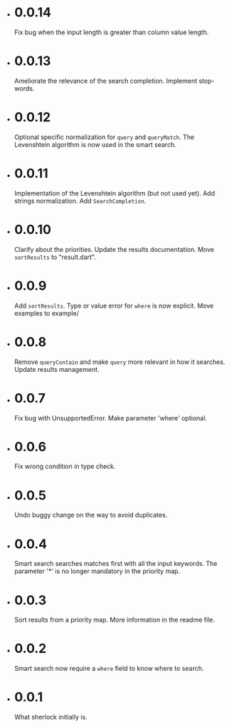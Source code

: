 - # 0.0.14
  Fix bug when the input length is greater than column value length.
- # 0.0.13
  Ameliorate the relevance of the search completion. Implement stop-words.
- # 0.0.12
  Optional specific normalization for `query` and `queryMatch`. The Levenshtein algorithm is now used in the smart search.
- # 0.0.11
  Implementation of the Levenshtein algorithm (but not used yet). Add strings normalization. Add `SearchCompletion`.
- # 0.0.10
  Clarify about the priorities. Update the results documentation. Move `sortResults` to "result.dart".
- # 0.0.9
  Add `sortResults`. Type or value error for `where` is now explicit. Move examples to example/
- # 0.0.8
  Remove `queryContain` and make `query` more relevant in how it searches. Update results management.
- # 0.0.7
  Fix bug with UnsupportedError. Make parameter 'where' optional.
- # 0.0.6
  Fix wrong condition in type check.
- # 0.0.5
  Undo buggy change on the way to avoid duplicates. 
- # 0.0.4
  Smart search searches matches first with all the input keywords. The parameter '*' is no longer mandatory in the priority map.
- # 0.0.3
  Sort results from a priority map. More information in the readme file.
- # 0.0.2
  Smart search now require a `where` field to know where to search.
- # 0.0.1
  What sherlock initially is.

